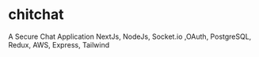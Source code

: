 # chitchat

A Secure Chat Application
NextJs, NodeJs, Socket.io ,OAuth, PostgreSQL, Redux, AWS, Express, Tailwind
